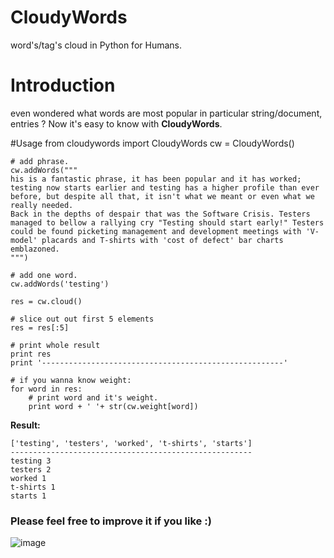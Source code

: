 # CloudyWords
word's/tag's cloud in Python for Humans.

# Introduction
even wondered what words are most popular in particular string/document, entries ?
Now it's easy to know with **CloudyWords**.

#Usage
    from cloudywords import CloudyWords
    cw = CloudyWords()

    # add phrase.
    cw.addWords("""
    his is a fantastic phrase, it has been popular and it has worked; testing now starts earlier and testing has a higher profile than ever before, but despite all that, it isn't what we meant or even what we really needed.
    Back in the depths of despair that was the Software Crisis. Testers managed to bellow a rallying cry "Testing should start early!" Testers could be found picketing management and development meetings with 'V-model' placards and T-shirts with 'cost of defect' bar charts emblazoned.
    """)

    # add one word.
    cw.addWords('testing')

    res = cw.cloud()

    # slice out out first 5 elements
    res = res[:5]

    # print whole result
    print res
    print '------------------------------------------------------'

    # if you wanna know weight:
    for word in res:
        # print word and it's weight.
        print word + ' '+ str(cw.weight[word])

**Result:**

    ['testing', 'testers', 'worked', 't-shirts', 'starts']
    ------------------------------------------------------
    testing 3
    testers 2
    worked 1
    t-shirts 1
    starts 1

### Please feel free to improve it if you like :)

![image](http://img193.imageshack.us/img193/5605/tumblrlznr805hcb1r3zat8.png)